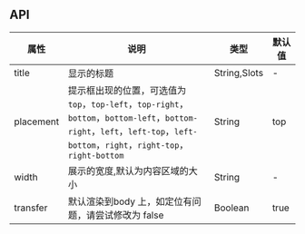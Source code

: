 ## API
| 属性      | 说明                                                                                                                                                                       | 类型         | 默认值 |
|-----------|----------------------------------------------------------------------------------------------------------------------------------------------------------------------------|--------------|--------|
| title     | 显示的标题                                                                                                                                                                 | String,Slots | -      |
| placement | 提示框出现的位置，可选值为`top`，`top-left`，`top-right`，`bottom`，`bottom-left`，`bottom-right`，`left`，`left-top`，`left-bottom`，`right`，`right-top`，`right-bottom` | String       | top    |
| width     | 展示的宽度,默认为内容区域的大小                                                                                                                                            | String       | -      |
| transfer  | 默认渲染到body 上，如定位有问题，请尝试修改为 false                                                                                                                        | Boolean      | true   |